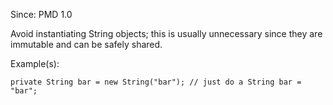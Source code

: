 Since: PMD 1.0

Avoid instantiating String objects; this is usually unnecessary since they are immutable and can be safely shared.

Example(s):
```
private String bar = new String("bar"); // just do a String bar = "bar";
```
